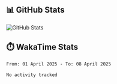 ## 📊 GitHub Stats
![GitHub Stats](https://github-readme-stats.vercel.app/api?username=fe-brweb&show_icons=true&theme=default)

## ⏱️ WakaTime Stats
<!--START_SECTION:waka-->

```txt
From: 01 April 2025 - To: 08 April 2025

No activity tracked
```

<!--END_SECTION:waka-->
